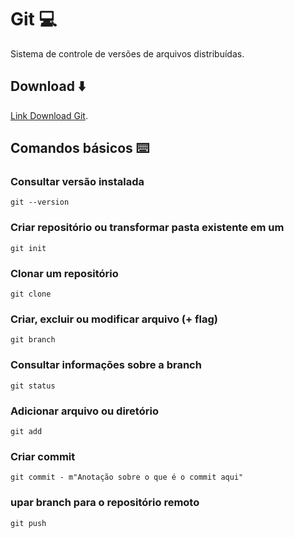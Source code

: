 # Git 💻
Sistema de controle de versões de arquivos distribuídas.

## Download ⬇️
[Link Download Git](https://git-scm.com/).

## Comandos básicos ⌨️

### Consultar versão instalada
~~~
git --version
~~~

### Criar repositório ou transformar pasta existente em um
~~~
git init
~~~

### Clonar um repositório
~~~
git clone
~~~

### Criar, excluir ou modificar arquivo (+ flag)
~~~
git branch
~~~

### Consultar informações sobre a branch
~~~
git status
~~~

### Adicionar arquivo ou diretório
~~~
git add
~~~

### Criar commit
~~~
git commit - m"Anotação sobre o que é o commit aqui"
~~~

### upar branch para o repositório remoto
~~~
git push
~~~